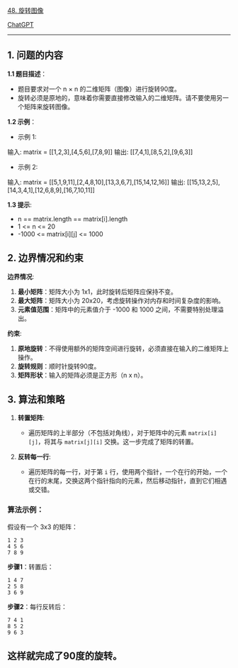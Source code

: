 [48. 旋转图像](https://leetcode.cn/problems/rotate-image)

[ChatGPT](https://chat.openai.com/share/ba9f3a6d-8296-412d-8167-085a1f3d7846)

---

## 1. 问题的内容
**1.1 题目描述**：
- 题目要求对一个 n × n 的二维矩阵（图像）进行旋转90度。
- 旋转必须是原地的，意味着你需要直接修改输入的二维矩阵。请不要使用另一个矩阵来旋转图像。

**1.2 示例**：
- 示例 1:

输入: matrix = [[1,2,3],[4,5,6],[7,8,9]]
输出: [[7,4,1],[8,5,2],[9,6,3]]

- 示例 2:

输入: matrix = [[5,1,9,11],[2,4,8,10],[13,3,6,7],[15,14,12,16]]
输出: [[15,13,2,5],[14,3,4,1],[12,6,8,9],[16,7,10,11]]

**1.3 提示**:
- n == matrix.length == matrix[i].length
- 1 <= n <= 20
- -1000 <= matrix[i][j] <= 1000

## 2. 边界情况和约束
**边界情况**:

1. **最小矩阵**：矩阵大小为 1x1，此时旋转后矩阵应保持不变。
2. **最大矩阵**：矩阵大小为 20x20，考虑旋转操作对内存和时间复杂度的影响。
3. **元素值范围**：矩阵中的元素值介于 -1000 和 1000 之间，不需要特别处理溢出。

**约束**:

1. **原地旋转**：不得使用额外的矩阵空间进行旋转，必须直接在输入的二维矩阵上操作。
2. **旋转规则**：顺时针旋转90度。
3. **矩阵形状**：输入的矩阵必须是正方形（n x n）。


## 3. 算法和策略

1. **转置矩阵**:
   - 遍历矩阵的上半部分（不包括对角线），对于矩阵中的元素 `matrix[i][j]`，将其与 `matrix[j][i]` 交换。这一步完成了矩阵的转置。

2. **反转每一行**:
   - 遍历矩阵的每一行，对于第 `i` 行，使用两个指针，一个在行的开始，一个在行的末尾，交换这两个指针指向的元素，然后移动指针，直到它们相遇或交错。

### 算法示例：

假设有一个 3x3 的矩阵：

```
1 2 3
4 5 6
7 8 9
```

**步骤1**：转置后：

```
1 4 7
2 5 8
3 6 9
```

**步骤2**：每行反转后：

```
7 4 1
8 5 2
9 6 3
```

这样就完成了90度的旋转。
---